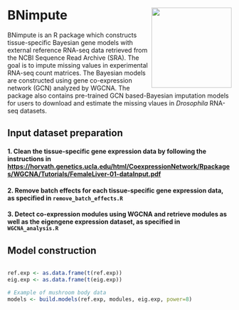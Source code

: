 BNimpute
<img src="../assets/logo_2.png" height="180" align="right" />
=============
BNimpute is an R package which constructs tissue-specific Bayesian gene models with external reference RNA-seq data retrieved from the NCBI Sequence Read Archive (SRA). The goal is to impute missing values in experimental RNA-seq count matrices. The Bayesian models are constructed using gene co-expression network (GCN) analyzed by WGCNA. The package also contains pre-trained GCN based-Bayesian imputation models for users to download and estimate the missing vlaues in <i>Drosophila</i> RNA-seq datasets. 


## Input dataset preparation

#### 1. Clean the tissue-specific gene expression data by following the instructions in https://horvath.genetics.ucla.edu/html/CoexpressionNetwork/Rpackages/WGCNA/Tutorials/FemaleLiver-01-dataInput.pdf

#### 2. Remove batch effects for each tissue-specific gene expression data, as specified in `remove_batch_effects.R`

#### 3. Detect co-expression modules using WGCNA and retrieve modules as well as the eigengene expression dataset, as specified in `WGCNA_analysis.R`

## Model construction
``` r

ref.exp <- as.data.frame(t(ref.exp))
eig.exp <- as.data.frame(t(eig.exp))

# Example of mushroom body data
models <- build.models(ref.exp, modules, eig.exp, power=8)
```
